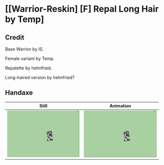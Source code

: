 # [\[Warrior-Reskin\] \[F\] Repal Long Hair by Temp]

## Credit

Base Warrior by IS.

Female variant by Temp.

Repalette by helmfried.

Long-haired version by helmfried?
	
## Handaxe

| Still | Animation |
| :---: | :-------: |
| ![Handaxe still](./Handaxe_000.png) | ![Handaxe animation](./Handaxe.gif) |
